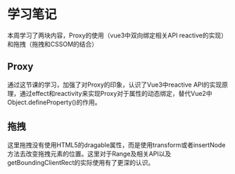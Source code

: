 # 学习笔记
本周学习了两块内容，Proxy的使用（vue3中双向绑定相关API reactive的实现）和拖拽（拖拽和CSSOM的结合）

## Proxy
通过这节课的学习，加强了对Proxy的印象，认识了Vue3中reactive API的实现原理，通过effect和reactivity来实现Proxy对于属性的动态绑定，替代Vue2中Object.defineProperty()的作用。

## 拖拽
这里拖拽没有使用HTML5的dragable属性，而是使用transform或者insertNode方法去改变拖拽元素的位置。这里对于Range及相关API以及getBoundingClientRect的实际使用有了更深的认识。